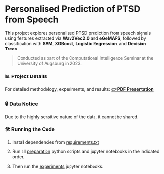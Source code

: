 # Personalised Prediction of PTSD from Speech

This project explores personalised PTSD prediction from speech signals using features extracted via **Wav2Vec2.0** and **eGeMAPS**, followed by classification with **SVM**, **XGBoost**, **Logistic Regression**, and **Decision Trees**.

> Conducted as part of the Computational Intelligence Seminar at the University of Augsburg in 2023.

### 📊 Project Details  
For detailed methodology, experiments, and results:  **[👉 PDF Presentation](PersonalisedPredictionOfPTSDFromSpeech_presentation.pdf)**

### 🔒 Data Notice  
Due to the highly sensitive nature of the data, it cannot be shared.

### 🛠️ Running the Code  

1. Install dependencies from [requirements.txt](./requirements.txt)

2. Run all [preparation](./preparation/) python scripts and jupyter notebooks in the indicated order.

3. Then run the [experiments](./experiments/) jupyter notebooks.